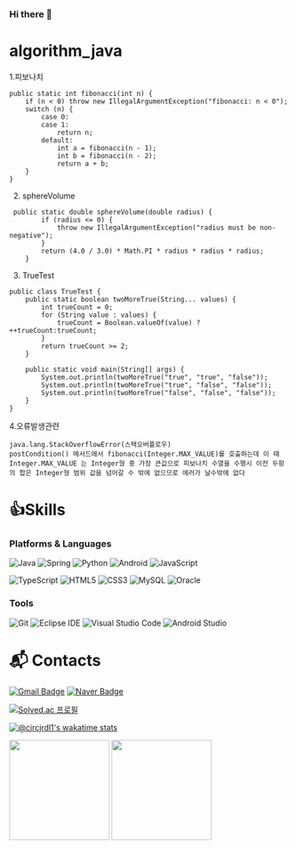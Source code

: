 ### Hi there 👋
# algorithm_java
1.피보나치
```
public static int fibonacci(int n) {
    if (n < 0) throw new IllegalArgumentException("fibonacci: n < 0");
    switch (n) {
        case 0:
        case 1:
            return n;
        default:
            int a = fibonacci(n - 1);
            int b = fibonacci(n - 2);
            return a + b;
    }
}
```
2. sphereVolume
```
 public static double sphereVolume(double radius) {
        if (radius <= 0) {
            throw new IllegalArgumentException("radius must be non-negative");
        }
        return (4.0 / 3.0) * Math.PI * radius * radius * radius;
    }
```
3. TrueTest
```
public class TrueTest {
    public static boolean twoMoreTrue(String... values) {
        int trueCount = 0;
        for (String value : values) {
            trueCount = Boolean.valueOf(value) ? ++trueCount:trueCount;
        }
        return trueCount >= 2;
    }

    public static void main(String[] args) {
        System.out.println(twoMoreTrue("true", "true", "false")); 
        System.out.println(twoMoreTrue("true", "false", "false")); 
        System.out.println(twoMoreTrue("false", "false", "false")); 
    }
}
```
4.오류발생관련
```
java.lang.StackOverflowError(스택오버플로우)
postCondition() 메서드에서 fibonacci(Integer.MAX_VALUE)를 호출하는데 이 때 Integer.MAX_VALUE 는 Integer형 중 가장 큰값으로 피보나치 수열을 수행시 이전 두항의 합은 Integer형 범위 값을 넘어갈 수 밖에 없으므로 에러가 날수밖에 없다
```

# 👍Skills
### Platforms & Languages
![Java](https://img.shields.io/badge/Java-007396.svg?&style=for-the-badge&logo=Java&logoColor=white)
![Spring](https://img.shields.io/badge/Spring-6DB33F.svg?&style=for-the-badge&logo=Spring&logoColor=white)
![Python](https://img.shields.io/badge/Python-3776AB.svg?&style=for-the-badge&logo=Python&logoColor=white)
![Android](https://img.shields.io/badge/Android-3DDC84.svg?&style=for-the-badge&logo=Android&logoColor=white)
![JavaScript](https://img.shields.io/badge/JavaScript-F7DF1E.svg?&style=for-the-badge&logo=JavaScript&logoColor=white)

![TypeScript](https://img.shields.io/badge/TypeScript-3178C6.svg?&style=for-the-badge&logo=TypeScript&logoColor=white)
![HTML5](https://img.shields.io/badge/HTML5-E34F26.svg?&style=for-the-badge&logo=HTML5&logoColor=white)
![CSS3](https://img.shields.io/badge/CSS3-1572B6.svg?&style=for-the-badge&logo=CSS3&logoColor=white)
![MySQL](https://img.shields.io/badge/MySQL-4479A1.svg?&style=for-the-badge&logo=MySQL&logoColor=white)
![Oracle](https://img.shields.io/badge/Oracle-F80000.svg?&style=for-the-badge&logo=Oracle&logoColor=white)

### Tools
![Git](https://img.shields.io/badge/Git-F05032.svg?&style=for-the-badge&logo=Git&logoColor=white)
![Eclipse IDE](https://img.shields.io/badge/Eclipse%20IDE-2C2255.svg?&style=for-the-badge&logo=Eclipse%20IDE&logoColor=white)
![Visual Studio Code](https://img.shields.io/badge/Visual%20Studio%20Code-007ACC.svg?&style=for-the-badge&logo=Visual%20Studio%20Code&logoColor=white)
![Android Studio](https://img.shields.io/badge/Android%20Studio-3DDC84.svg?&style=for-the-badge&logo=Android%20Studio&logoColor=white)

 
# :mailbox_with_mail: Contacts
[![Gmail Badge](https://img.shields.io/badge/Gmail-d14836?style=flat-square&logo=Gmail&logoColor=white&link=mailto:cjrcjrdl1@gmail.com)](mailto:kimsh1691@gmail.com)
[![Naver Badge](https://img.shields.io/badge/Naver-03C75A?style=flat-square&logo=Naver&logoColor=white&link=mailto:cjrcjrdl1@naver.com)](mailto:rlatngus1691@naver.com)

[![Solved.ac
프로필](http://mazassumnida.wtf/api/v2/generate_badge?boj=cjrcjrdl1)](https://solved.ac/cjrcjrdl1)

[![@cjrcjrdl1's wakatime stats](https://github-readme-stats.vercel.app/api/wakatime?username=@cjrcjrdl1)](https://github.com/anuraghazra/github-readme-stats)

<p>
  <img height="180em" src="https://github-readme-stats-sigma-five.vercel.app/api?username=cjrcjrdl1&show_icons=true&include_all_commits=true&bg_color=30,e96443,904e95&title_color=fff&text_color=fff">
  <img height="180em" src="https://github-readme-stats-sigma-five.vercel.app/api/top-langs/?username=cjrcjrdl1&layout=compact&bg_color=30,e96443,904e95&title_color=fff&text_color=fff">
</p>
<!--
**cjrcjrdl1/cjrcjrdl1** is a ✨ _special_ ✨ repository because its `README.md` (this file) appears on your GitHub profile.

Here are some ideas to get you started:



- 🔭 I’m currently working on ...
- 🌱 I’m currently learning ...
- 👯 I’m looking to collaborate on ...
- 🤔 I’m looking for help with ...
- 💬 Ask me about ...
- 📫 How to reach me: ...
- 😄 Pronouns: ...
- ⚡ Fun fact: ...
-->
